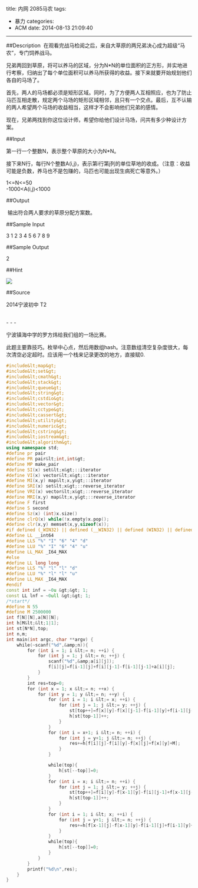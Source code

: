 title: 内网 2085马农
tags:
  - 暴力
categories:
  - ACM
date: 2014-08-13 21:09:40
---
##Description
 在观看完战马检阅之后，来自大草原的两兄弟决心成为超级“马农”，专门饲养战马。

兄弟两回到草原，将可以养马的区域，分为N*N的单位面积的正方形，并实地进行考察，归纳出了每个单位面积可以养马所获得的收益。接下来就要开始规划他们各自的马场了。

首先，两人的马场都必须是矩形区域。同时，为了方便两人互相照应，也为了防止马匹互相走散，规定两个马场的矩形区域相邻，且只有一个交点。最后，互不认输的两人希望两个马场的收益相当，这样才不会影响他们兄弟的感情。

现在，兄弟两找到你这位设计师，希望你给他们设计马场，问共有多少种设计方案。
<!--more-->
##Input

第一行一个整数N，表示整个草原的大小为N*N。

接下来N行，每行N个整数A(i,j)，表示第i行第j列的单位草地的收成。（注意：收益可能是负数，养马也不是包赚的，马匹也可能出现生病死亡等意外。）

1&lt;=N&lt;=50  
-1000&lt;A(i,j)&lt;1000

##Output


 输出符合两人要求的草原分配方案数。


##Sample Input

3 1 2 3 4 5 6 7 8 9

##Sample Output

2

##Hint

![](http://acm.zjnu.edu.cn/JudgeOnline/userfiles/images/2085.jpg)

##Source


2014宁波初中 T2

<br/>
- - -



宁波镇海中学的罗方炜给我们组的一场比赛。

此题主要靠技巧。枚举中心点，然后用数组hash。注意数组清空复杂度很大，每次清空必定超时。应该用一个栈来记录更改的地方，直接赋0.

```C++
#include&lt;map&gt;
#include&lt;set&gt;
#include&lt;cmath&gt;
#include&lt;stack&gt;
#include&lt;queue&gt;
#include&lt;string&gt;
#include&lt;cstdio&gt;
#include&lt;vector&gt;
#include&lt;cctype&gt;
#include&lt;cassert&gt;
#include&lt;utility&gt;
#include&lt;numeric&gt;
#include&lt;cstring&gt;
#include&lt;iostream&gt;
#include&lt;algorithm&gt;
using namespace std;
#define pr pair
#define PR pair&lt;int,int&gt;
#define MP make_pair
#define SI(x) set&lt;x&gt;::iterator
#define VI(x) vector&lt;x&gt;::iterator
#define MI(x,y) map&lt;x,y&gt;::iterator
#define SRI(x) set&lt;x&gt;::reverse_iterator
#define VRI(x) vector&lt;x&gt;::reverse_iterator
#define MRI(x,y) map&lt;x,y&gt;::reverse_iterator
#define F first
#define S second
#define Sz(x) (int)x.size()
#define clrQ(x) while(!x.empty)x.pop();
#define clr(x,y) memset(x,y,sizeof(x));
#if defined (_WIN32) || defined (__WIN32) || defined (WIN32) || defined (__WIN32__)
#define LL __int64
#define LLS "%" "I" "6" "4" "d"
#define LLU "%" "I" "6" "4" "u"
#define LL_MAX _I64_MAX
#else
#define LL long long
#define LLS "%" "l" "l" "d"
#define LLU "%" "l" "l" "u"
#define LL_MAX _I64_MAX
#endif
const int inf = ~0u &gt;&gt; 1;
const LL lnf = ~0ull &gt;&gt; 1;
/*start*/
#define N 55
#define M 2500000
int f[N][N],a[N][N];
int h[M&lt;&lt;1|1];
int st[N*N],top;
int n,m;
int main(int argc, char **argv) {
    while(~scanf("%d",&amp;n)){
        for (int i = 1; i &lt;= n; ++i) {
            for (int j = 1; j &lt;= n; ++j) {
                scanf("%d",&amp;a[i][j]);
                f[i][j]=f[i-1][j]+f[i][j-1]-f[i-1][j-1]+a[i][j];
            }
        }
        int res=top=0;
        for (int x = 1; x &lt;= n; ++x) {
            for (int y = 1; y &lt;= n; ++y) {
                for (int i = 1; i &lt;= x; ++i) {
                    for (int j = 1; j &lt;= y; ++j) {
                        st[top++]=f[x][y]-f[x][j-1]-f[i-1][y]+f[i-1][j-1]+M;
                        h[st[top-1]]++;
                    }
                }
                for (int i = x+1; i &lt;= n; ++i) {
                    for (int j = y+1; j &lt;= n; ++j) {
                        res+=h[f[i][j]-f[i][y]-f[x][j]+f[x][y]+M];
                    }
                }

                while(top){
                    h[st[--top]]=0;
                }
                for (int i = x; i &lt;= n; ++i) {
                    for (int j = 1; j &lt;= y; ++j) {
                        st[top++]=f[i][y]-f[x-1][y]-f[i][j-1]+f[x-1][j-1]+M;
                        h[st[top-1]]++;
                    }
                }
                for (int i = 1; i &lt; x; ++i) {
                    for (int j = y+1; j &lt;= n; ++j) {
                        res+=h[f[x-1][j]-f[x-1][y]-f[i-1][j]+f[i-1][y]+M];
                    }
                }
                while(top){
                    h[st[--top]]=0;
                }
            }
        }
        printf("%d\n",res);
    }
}

```